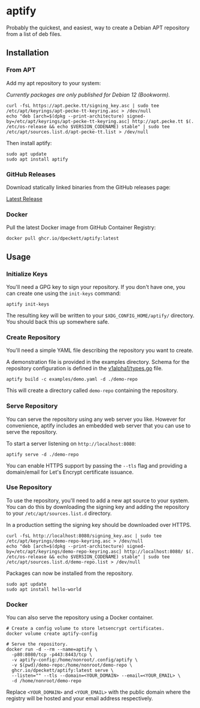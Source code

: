 # aptify

Probably the quickest, and easiest, way to create a Debian APT repository from
a list of deb files.

## Installation

### From APT

Add my apt repository to your system:

*Currently packages are only published for Debian 12 (Bookworm).*

```shell
curl -fsL https://apt.pecke.tt/signing_key.asc | sudo tee /etc/apt/keyrings/apt-pecke-tt-keyring.asc > /dev/null
echo "deb [arch=$(dpkg --print-architecture) signed-by=/etc/apt/keyrings/apt-pecke-tt-keyring.asc] http://apt.pecke.tt $(. /etc/os-release && echo $VERSION_CODENAME) stable" | sudo tee /etc/apt/sources.list.d/apt-pecke-tt.list > /dev/null
```

Then install aptify:

```shell
sudo apt update
sudo apt install aptify
```

### GitHub Releases

Download statically linked binaries from the GitHub releases page: 

[Latest Release](https://github.com/dpeckett/aptify/releases/latest)

### Docker

Pull the latest Docker image from GitHub Container Registry:

```shell
docker pull ghcr.io/dpeckett/aptify:latest
```

## Usage

### Initialize Keys

You'll need a GPG key to sign your repository. If you don't have one, you can
create one using the `init-keys` command:

```shell
aptify init-keys
```

The resulting key will be written to your `$XDG_CONFIG_HOME/aptify/` directory. You should back this up somewhere safe.

### Create Repository

You'll need a simple YAML file describing the repository you want to create.

A demonstration file is provided in the examples directory. Schema for the
repository configuration is defined in the 
[v1alpha1/types.go](./internal/config/v1alpha1/types.go) file.

```shell
aptify build -c examples/demo.yaml -d ./demo-repo
```

This will create a directory called `demo-repo` containing the repository.

### Serve Repository

You can serve the repository using any web server you like. However for 
convenience, aptify includes an embedded web server that you can use to serve 
the repository.

To start a server listening on `http://localhost:8080`:

```shell
aptify serve -d ./demo-repo
```

You can enable HTTPS support by passing the `--tls` flag and providing a 
domain/email for Let's Encrypt certificate issuance.

### Use Repository

To use the repository, you'll need to add a new apt source to your system. You
can do this by downloading the signing key and adding the repository to your
`/etc/apt/sources.list.d` directory.

In a production setting the signing key should be downloaded over HTTPS.

```shell
curl -fsL http://localhost:8080/signing_key.asc | sudo tee /etc/apt/keyrings/demo-repo-keyring.asc > /dev/null
echo "deb [arch=$(dpkg --print-architecture) signed-by=/etc/apt/keyrings/demo-repo-keyring.asc] http://localhost:8080/ $(. /etc/os-release && echo $VERSION_CODENAME) stable" | sudo tee /etc/apt/sources.list.d/demo-repo.list > /dev/null
```

Packages can now be installed from the repository.

```shell
sudo apt update
sudo apt install hello-world
```

### Docker

You can also serve the repository using a Docker container.

```shell
# Create a config volume to store letsencrypt certificates.
docker volume create aptify-config

# Serve the repository.
docker run -d --rm --name=aptify \
  -p80:8080/tcp -p443:8443/tcp \
  -v aptify-config:/home/nonroot/.config/aptify \
  -v $(pwd)/demo-repo:/home/nonroot/demo-repo \
  ghcr.io/dpeckett/aptify:latest serve \
  --listen="" --tls --domain=<YOUR_DOMAIN> --email=<YOUR_EMAIL> \
  -d /home/nonroot/demo-repo
```

Replace `<YOUR_DOMAIN>` and `<YOUR_EMAIL>` with the public domain where the 
registry will be hosted and your email address respectively.
